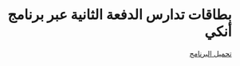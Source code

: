 <div dir="rtl"><h1>بطاقات تدارس الدفعة الثانية عبر برنامج أنكي</h1></div>

<div dir="rtl"><a href="https://apps.ankiweb.net/">تحميل البرنامج</a></div>
